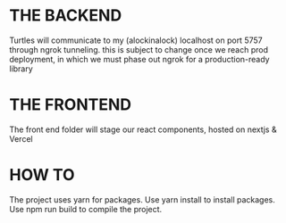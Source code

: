 # THE BACKEND
Turtles will communicate to my (alockinalock) localhost on port 5757 through ngrok tunneling. this is subject to change once we reach prod deployment, in which we must phase out ngrok for a production-ready library

# THE FRONTEND
The front end folder will stage our react components, hosted on nextjs & Vercel

# HOW TO
The project uses yarn for packages. Use yarn install to install packages.
Use npm run build to compile the project.